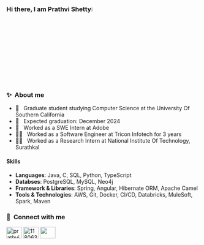 ### Hi there, I am Prathvi Shetty<img src="https://media.giphy.com/media/hvRJCLFzcasrR4ia7z/giphy.gif" width="5%"></a>

### ✨ &nbsp;**About me**
- 🔭 &nbsp; Graduate student studying Computer Science at the University Of Southern California
- 🌱 &nbsp; Expected graduation: December 2024
- 💬 &nbsp; Worked as a SWE Intern at Adobe
- 👨‍💻 &nbsp; Worked as a Software Engineer at Tricon Infotech for 3 years
- 👨‍💻 &nbsp; Worked as a Research Intern at National Institute Of Technology, Surathkal

#### Skills
- **Languages**: Java, C, SQL, Python, TypeScript
- **Databses**: PostgreSQL, MySQL, Neo4j
- **Framework & Libraries**: Spring, Angular, Hibernate ORM, Apache Camel
- **Tools & Technologies**: AWS, Git, Docker, CI/CD, Databricks, MuleSoft, Spark, Maven

### 🔗 &nbsp;**Connect with me**
<p align="left">
<a href="https://www.linkedin.com/in/shetty-prathvi/" target="blank"><img align="center" src="https://raw.githubusercontent.com/rahuldkjain/github-profile-readme-generator/master/src/images/icons/Social/linked-in-alt.svg" alt="prathviShetty" height="30" width="40" /></a>
<a href="https://stackoverflow.com/users/11806393/prathvi-shetty" target="blank"><img align="center" src="https://raw.githubusercontent.com/rahuldkjain/github-profile-readme-generator/master/src/images/icons/Social/stack-overflow.svg" alt="11806393" height="30" width="40" /></a>
<a href="https://medium.com/@prathvi.shetty97" target="blank"><img align="center" src="https://github.com/rahuldkjain/github-profile-readme-generator/blob/master/src/images/icons/Social/medium.svg" height="30" width="40" /></a>
